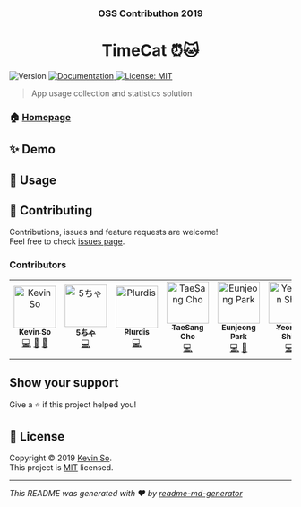 <h3 align="center">OSS Contributhon 2019</h3>
<h1 align="center">TimeCat ⏰🐱</h1>
<p>
  <img alt="Version" src="https://img.shields.io/badge/version-0.1.0-blue.svg?cacheSeconds=2592000" />
  <a href="https://github.com/iodes/TimeCat#readme" target="_blank">
    <img alt="Documentation" src="https://img.shields.io/badge/documentation-yes-brightgreen.svg" />
  </a>
  <a href="https://github.com/iodes/TimeCat/blob/master/LICENSE" target="_blank">
    <img alt="License: MIT" src="https://img.shields.io/badge/License-MIT-yellow.svg" />
  </a>
</p>

> App usage collection and statistics solution

### 🏠 [Homepage](https://github.com/iodes/TimeCat#readme)

## ✨ Demo

## 🚀 Usage

## 🤝 Contributing

Contributions, issues and feature requests are welcome!<br />Feel free to check [issues page](https://github.com/iodes/TimeCat/issues).

### Contributors

<!-- ALL-CONTRIBUTORS-LIST:START - Do not remove or modify this section -->
<!-- prettier-ignore -->
<table>
  <tr>
    <td align="center">
      <a href="https://github.com/iodes"
        ><img
          src="https://avatars0.githubusercontent.com/u/1563800?s=400&v=4"
          width="75px;"
          alt="Kevin So"
        /><br /><sub><b>Kevin So</b></sub></a
      ><br /><a
        href="https://github.com/iodes/TimeCat/commits?author=iodes"
        title="Code"
        >💻</a
      >
      <a
        href="https://github.com/iodes/TimeCat/commits?author=iodes"
        title="Documentation"
        >📖</a
      >
      <a href="#maintenance-iodes" title="Maintenance">🚧</a>
    </td>
    <td align="center">
      <a href="https://github.com/Steal"
        ><img
          src="https://avatars1.githubusercontent.com/u/9690415?s=400&?v=4"
          width="75px;"
          alt="5ちゃ"
        /><br /><sub><b>5ちゃ</b></sub></a
      ><br /><a
        href="https://github.com/iodes/TimeCat/commits?author=Steal"
        title="Code"
        >💻</a
      >
    </td>
    <td align="center">
      <a href="https://github.com/Plurdis"
        ><img
          src="https://avatars3.githubusercontent.com/u/23194065?s=460&v=4"
          width="75px;"
          alt="Plurdis"
        /><br /><sub><b>Plurdis</b></sub></a
      ><br /><a
        href="https://github.com/iodes/TimeCat/commits?author=Plurdis"
        title="Code"
        >💻</a
      >
    </td>
    <td align="center">
      <a href="https://github.com/Web-Engine"
        ><img
          src="https://avatars1.githubusercontent.com/u/3965510?s=460&v=4"
          width="75px;"
          alt="TaeSang Cho"
        /><br /><sub><b>TaeSang Cho</b></sub></a
      ><br /><a
        href="https://github.com/iodes/TimeCat/commits?author=WEb-Engine"
        title="Code"
        >💻</a
      >
    </td>
    <td align="center">
      <a href="https://github.com/ejolie"
        ><img
          src="https://avatars3.githubusercontent.com/u/31282659?s=460&v=4"
          width="75px;"
          alt="Eunjeong Park"
        /><br /><sub><b>Eunjeong Park</b></sub></a
      ><br /><a
        href="https://github.com/iodes/TimeCat/commits?author=ejolie"
        title="Code"
        >💻</a
      >
      <a
        href="https://github.com/iodes/TimeCat/commits?author=ejolie"
        title="Documentation"
        >📖</a
      >
    </td>
    <td align="center">
      <a href="https://github.com/LiteHell"
        ><img
          src="https://avatars0.githubusercontent.com/u/12497886?s=400&v=4"
          width="75px;"
          alt="Yeonjin Shin"
        /><br /><sub><b>Yeonjin Shin</b></sub></a
      ><br /><a
        href="https://github.com/iodes/TimeCat/commits?author=LiteHell"
        title="Code"
        >💻</a
      >
    </td>
    <td align="center">
      <a href="https://github.com/khg0712"
        ><img
          src="https://avatars2.githubusercontent.com/u/25566139?s=460&v=4"
          width="75px;"
          alt="Click"
        /><br /><sub><b>Click</b></sub></a
      ><br /><a
        href="https://github.com/iodes/TimeCat/commits?author=kgh0712"
        title="Code"
        >💻</a
      >
    </td>
  </tr>
</table>
<!-- ALL-CONTRIBUTORS-LIST:END -->

## Show your support

Give a ⭐️ if this project helped you!

## 📝 License

Copyright © 2019 [Kevin So](https://github.com/iodes).<br />
This project is [MIT](https://github.com/iodes/TimeCat/blob/master/LICENSE) licensed.

---

_This README was generated with ❤️ by [readme-md-generator](https://github.com/kefranabg/readme-md-generator)_
